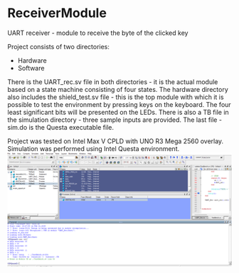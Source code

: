 # ReceiverModule
UART receiver - module to receive the byte of the clicked key

Project consists of two directories:
* Hardware
* Software

There is the UART_rec.sv file in both directories - it is the actual module based on a state machine consisting of four states. The hardware directory also includes the shield_test.sv file - this is the top module with which it is possible to test the environment by pressing keys on the keyboard. The four least significant bits will be presented on the LEDs. There is also a TB file in the simulation directory - three sample inputs are provided. The last file - sim.do is the Questa executable file.

Project was tested on Intel Max V CPLD with UNO R3 Mega 2560 overlay. Simulation was performed using Intel Questa environment.
![alt text](image.png)


